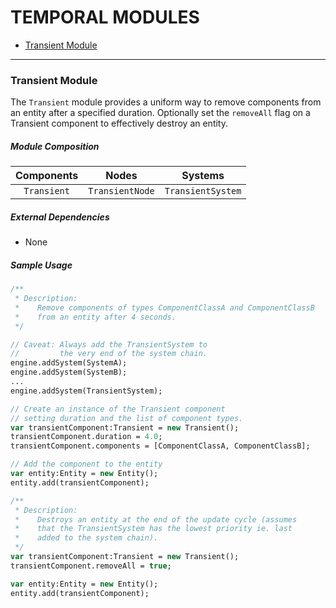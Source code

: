 # TEMPORAL MODULES

* [Transient Module](https://github.com/dimumurray/Ash-Haxe-Modules/blob/master/src/ash/modules/temporal/README.md#transient-module)

---
### **Transient Module**

The `Transient` module provides a uniform way to remove components from an entity after a specified duration. Optionally set the `removeAll` flag on a Transient component to effectively destroy an entity.

##### Module Composition

| Components  | Nodes  | Systems |
| :------------: |:---------------:| :-----:|
| `Transient`     | `TransientNode` | `TransientSystem` |

##### External Dependencies
* None

##### Sample Usage 
```haxe
/**
 * Description:
 *    Remove components of types ComponentClassA and ComponentClassB
 *    from an entity after 4 seconds.
 */

// Caveat: Always add the TransientSystem to 
//         the very end of the system chain.
engine.addSystem(SystemA);
engine.addSystem(SystemB);
...
engine.addSystem(TransientSystem);

// Create an instance of the Transient component 
// setting duration and the list of component types.
var transientComponent:Transient = new Transient();
transientComponent.duration = 4.0;
transientComponent.components = [ComponentClassA, ComponentClassB];

// Add the component to the entity
var entity:Entity = new Entity();
entity.add(transientComponent);
```

```haxe
/**
 * Description:
 *    Destroys an entity at the end of the update cycle (assumes
 *    that the TransientSystem has the lowest priority ie. last
 *    added to the system chain).
 */
var transientComponent:Transient = new Transient();
transientComponent.removeAll = true;

var entity:Entity = new Entity();
entity.add(transientComponent);
```
